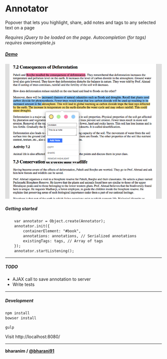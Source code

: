 # Annotator

Popover that lets you highlight, share, add notes and tags to any selected text on a page

*Requires jQuery to be loaded on the page. Autocompletion (for tags) requires awesomplete.js*

##### [Demo](http://bharani91.github.io/annotator)


![Annotator Screenshot](./annotator-screenshot.png)


##### Getting started

```
    var annotator = Object.create(Annotator);
    annotator.init({
        containerElement: "#book",
        annotations: annotations, // Serialized annotations
        existingTags: tags, // Array of tags
    });
    annotator.startListening();

```

---------------

##### TODO
- AJAX call to save annotation to server
- Write tests

---------------


##### Development
```
npm install
bowser install
```

```
gulp
```

Visit http://localhost:8080/


---------------
**bharanim / [@bharani91](https://twitter.com/bharani91)**

